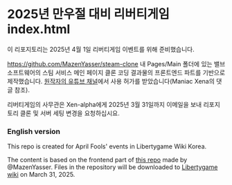 # 2025년 만우절 대비 리버티게임 index.html

이 리포지토리는 2025년 4월 1일 리버티게임 이벤트를 위해 준비했습니다.

https://github.com/MazenYasser/steam-clone 내 Pages/Main 폴더에 있는 밸브 소프트웨어의 스팀 서비스 메인 페이지 클론 코딩 결과물의 프론트엔드 파트를 기반으로 제작했습니다. [원작자의 유튜브 채널](https://www.youtube.com/watch?v=8Tcb9pLEsxs)에서 사용 허가를 받았습니다(Maniac Xena의 댓글 참조).

리버티게임의 사무관은 Xen-alpha에게 2025년 3월 31일까지 이메일을 보내 리포지토리 클론 및 서버 세팅 변경을 요청하십시요.

### English version
This repo is created for April Fools' events in Libertygame Wiki Korea.

The content is based on the frontend part of [this repo](https://github.com/MazenYasser/steam-clone) made by @MazenYasser. Files in the repository will be downloaded to [Libertygame wiki](http://libertyga.me) on March 31, 2025.
